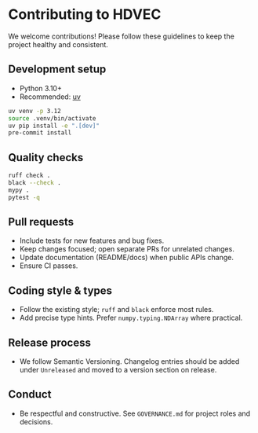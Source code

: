 # Contributing to HDVEC

We welcome contributions! Please follow these guidelines to keep the project healthy and consistent.

## Development setup

- Python 3.10+
- Recommended: [uv](https://github.com/astral-sh/uv)

```bash
uv venv -p 3.12
source .venv/bin/activate
uv pip install -e ".[dev]"
pre-commit install
```

## Quality checks

```bash
ruff check .
black --check .
mypy .
pytest -q
```

## Pull requests

- Include tests for new features and bug fixes.
- Keep changes focused; open separate PRs for unrelated changes.
- Update documentation (README/docs) when public APIs change.
- Ensure CI passes.

## Coding style & types

- Follow the existing style; `ruff` and `black` enforce most rules.
- Add precise type hints. Prefer `numpy.typing.NDArray` where practical.

## Release process

- We follow Semantic Versioning. Changelog entries should be added under `Unreleased` and moved to a version section on release.

## Conduct

- Be respectful and constructive. See `GOVERNANCE.md` for project roles and decisions.
